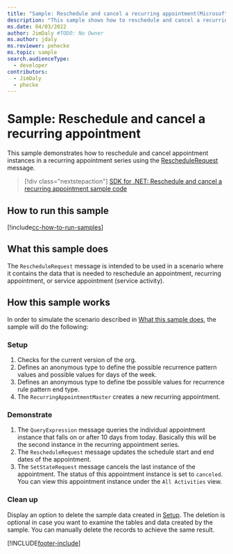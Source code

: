 ```yaml
---
title: "Sample: Reschedule and cancel a recurring appointment(Microsoft Dataverse) | Microsoft Docs" 
description: "This sample shows how to reschedule and cancel a recurring appointment." 
ms.date: 04/03/2022
author: JimDaly #TODO: No Owner
ms.author: jdaly
ms.reviewer: pehecke
ms.topic: sample
search.audienceType:
  - developer
contributors:
  - JimDaly
  - phecke
---
```


# Sample: Reschedule and cancel a recurring appointment

This sample demonstrates how to reschedule and cancel appointment instances in a recurring appointment series using the [RescheduleRequest](/dotnet/api/microsoft.crm.sdk.messages.reschedulerequest) message.

> [!div class="nextstepaction"]
> [SDK for .NET: Reschedule and cancel a recurring appointment sample code](https://github.com/microsoft/PowerApps-Samples/tree/master/dataverse/orgsvc/CSharp/RecurringAppointment)

## How to run this sample

[!include[cc-how-to-run-samples](../../includes/cc-how-to-run-samples.md)]

## What this sample does

The `RescheduleRequest` message is intended to be used in a scenario where it contains the data that is needed to reschedule an appointment, recurring appointment, or service appointment (service activity).

## How this sample works

In order to simulate the scenario described in [What this sample does](#what-this-sample-does), the sample will do the following:

### Setup

1. Checks for the current version of the org.
2. Defines an anonymous type to define the possible recurrence pattern values and possible values for days of the week.
3. Defines an anonymous type to define tbe possible values for recurrence rule pattern end type.
4. The `RecurringAppointmentMaster` creates a new recurring appointment.

### Demonstrate

1. The `QueryExpression` message queries the individual appointment instance that falls on or after 10 days from today. Basically this will be the second instance in the recurring appointment series.
2. The `RescheduleRequest` message updates the schedule start and end dates of the appointment.
3. The `SetStateRequest` message cancels the last instance of the appointment. The status of this appointment instance is set to `canceled`. You can view this appointment instance under the `All Activities` view.

### Clean up

Display an option to delete the sample data created in [Setup](#setup). The deletion is optional in case you want to examine the tables and data created by the sample. You can manually delete the records to achieve the same result.

[!INCLUDE[footer-include](../../../../includes/footer-banner.md)]
